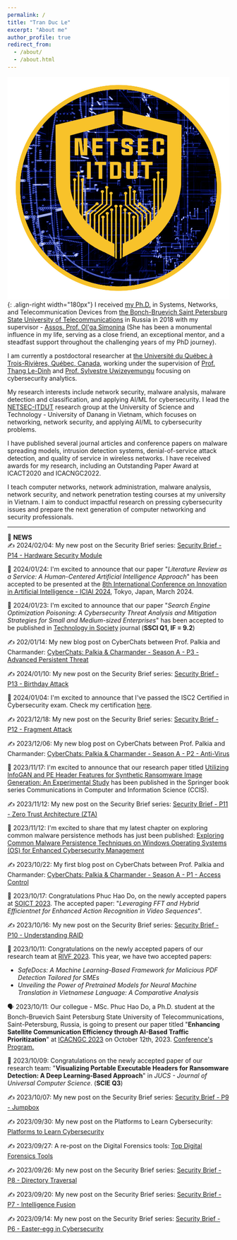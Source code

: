 ```yaml
---
permalink: /
title: "Tran Duc Le"
excerpt: "About me"
author_profile: true
redirect_from: 
  - /about/
  - /about.html
---
```


![NetSec-ITDUT Lab](/images/netsecitdut_logo.png){: .align-right width="180px"}
I received [my Ph.D.](https://www.sut.ru/bonchnews/science/4767-pozdravlyaem-s-zaschitoy-dissertacii) in Systems, Networks, and Telecommunication Devices from [the Bonch-Bruevich Saint Petersburg State University of Telecommunications](https://www.sut.ru/) in Russia in 2018 with my supervisor - [Assos. Prof. Ol'ga Simonina](https://www.sut.ru/education/fakulteti-i-instituti/rts/rsiv/753-simonina-olga-aleksandrovna-2) (She has been a monumental influence in my life, serving as a close friend, an exceptional mentor, and a steadfast support throughout the challenging years of my PhD journey).

I am currently a postdoctoral researcher at [the Université du Québec à Trois-Rivières, Québec, Canada](https://www.uqtr.ca/), working under the supervision of [Prof. Thang Le-Dinh](https://oraprdnt.uqtr.uquebec.ca/pls/public/gscw031?owa_no_site=1220) and [Prof. Sylvestre Uwizeyemungu](https://oraprdnt.uqtr.uquebec.ca/pls/public/gscw031?owa_no_site=3307) focusing on cybersecurity analytics.

My research interests include network security, malware analysis, malware detection and classification, and applying AI/ML for cybersecurity. I lead the [NETSEC-ITDUT](https://netsec-it.dut.udn.vn/home) research group at the University of Science and Technology - University of Danang in Vietnam, which focuses on networking, network security, and applying AI/ML to cybersecurity problems.

I have published several journal articles and conference papers on malware spreading models, intrusion detection systems, denial-of-service attack detection, and quality of service in wireless networks. I have received awards for my research, including an Outstanding Paper Award at ICACT2020 and ICACNGC2022.

I teach computer networks, network administration, malware analysis, network security, and network penetration testing courses at my university in Vietnam. I aim to conduct impactful research on pressing cybersecurity issues and prepare the next generation of computer networking and security professionals.

---------------------------------------------------------------
📢 **NEWS**  
✍️ 2024/02/04: My new post on the Security Brief series: [Security Brief - P14 - Hardware Security Module](https://lepuchin.com/Security-Brief-P14-Hardware-Security-Module)

🥳 2024/01/24: I'm excited to announce that our paper "_Literature Review as a Service: A Human-Centered Artificial Intelligence Approach_" has been accepted to be presented at the [8th International Conference on Innovation in Artificial Intelligence - ICIAI 2024](https://www.iciai.org/index.html), Tokyo, Japan, March 2024.

🥳 2024/01/23: I'm excited to announce that our paper "_Search Engine Optimization Poisoning: A Cybersecurity Threat Analysis and Mitigation Strategies for Small and Medium-sized Enterprises_" has been accepted to be published in [Technology in Society](https://www.sciencedirect.com/journal/technology-in-society) journal (**SSCI Q1, IF = 9.2**) 

✍️ 202/01/14: My new blog post on CyberChats between Prof. Palkia and Charmander: [CyberChats: Palkia & Charmander - Season A - P3 - Advanced Persistent Threat](https://lepuchin.com/CyberChats-Palkia-Charmander-Season-A-P3-Advanced-Persistent-Threat)

✍️ 2024/01/10: My new post on the Security Brief series: [Security Brief - P13 - Birthday Attack](https://lepuchin.com/Security-Brief-P13-Birthday-Attack)

🥳 2024/01/04: I'm excited to announce that I've passed the ISC2 Certified in Cybersecurity exam. Check my certification [here](https://www.credly.com/badges/70ce0c40-28ae-4aa9-8518-f05e6320747f/public_url).

✍️ 2023/12/18: My new post on the Security Brief series: [Security Brief - P12 - Fragment Attack](https://lepuchin.com/Security-Brief-P12-Fragment-Attack)

✍️ 2023/12/06: My new blog post on CyberChats between Prof. Palkia and Charmander: [CyberChats: Palkia & Charmander - Season A - P2 - Anti-Virus](https://lepuchin.com/CyberChats-Season-A-P2-Anti-Virus)

🥳 2023/11/17: I'm excited to announce that our research paper titled [Utilizing InfoGAN and PE Header Features for Synthetic Ransomware Image Generation: An Experimental Study](https://link.springer.com/chapter/10.1007/978-981-99-8296-7_16) has been published in the Springer book series Communications in Computer and Information Science (CCIS).

✍️ 2023/11/12: My new post on the Security Brief series: [Security Brief - P11 - Zero Trust Architecture (ZTA)](https://lepuchin.com/security-brief-p11-zero-trust-architecture-zta)

🥳 2023/11/12: I'm excited to share that my latest chapter on exploring common malware persistence methods has just been published: [Exploring Common Malware Persistence Techniques on Windows Operating Systems (OS) for Enhanced Cybersecurity Management](https://www.taylorfrancis.com/chapters/edit/10.1201/9781003369042-7/exploring-common-malware-persistence-techniques-windows-operating-systems-os-enhanced-cybersecurity-management-duc-tran-le-truong-duy-dinh-phuoc-hoang-tan-nguyen-ammar-muthanna-ahmed-abd-el-latif) 

✍️ 2023/10/22: My first blog post on CyberChats between Prof. Palkia and Charmander: [CyberChats: Palkia & Charmander - Season A - P1 - Access Control](https://lepuchin.com/CyberChats-Palkia-Charmander-Season-A-P1-Access-Control)

🥳 2023/10/17: Congratulations Phuc Hao Do, on the newly accepted papers at [SOICT 2023](https://soict.org/). The accepted paper: "_Leveraging FFT and Hybrid Efficientnet for Enhanced Action Recognition in Video Sequences_".

✍️ 2023/10/16: My new post on the Security Brief series: [Security Brief - P10 - Understanding RAID](https://lepuchin.com/security-brief-p10-understanding-raid)

🥳 2023/10/11: Congratulations on the newly accepted papers of our research team at [RIVF 2023](https://rivf2023.org/). This year, we have two accepted papers:  
- _SafeDocs: A Machine Learning-Based Framework for Malicious PDF Detection Tailored for SMEs_    
- _Unveiling the Power of Pretrained Models for Neural Machine Translation in Vietnamese Language: A Comparative Analysis_  

🗣️ 2023/10/11: Our collegue - MSc. Phuc Hao Do, a Ph.D. student at the Bonch-Bruevich Saint Petersburg State University of Telecommunications, Saint-Petersburg, Russia, is going to present our paper titled "**Enhancing Satellite Communication Efficiency through AI-Based Traffic Prioritization**" at [ICACNGC 2023](https://icacnc.com/) on October 12th, 2023. [Conference's Program.](/files/icacnc2023.pdf)

🥳 2023/10/09: Congratulations on the newly accepted paper of our research team: "**Visualizing Portable Executable Headers for Ransomware Detection: A Deep Learning-Based Approach**" in _JUCS - Journal of Universal Computer Science_. (**SCIE Q3**)

✍️ 2023/10/07: My new post on the Security Brief series: [Security Brief - P9 - Jumpbox](https://lepuchin.com/security-brief-p9-jumpbox)

✍️ 2023/09/30: My new post on the Platforms to Learn Cybersecurity: [Platforms to Learn Cybersecurity](https://lepuchin.com/platforms-to-learn-cybersecurity)

✍️ 2023/09/27: A re-post on the Digital Forensics tools: [Top Digital Forensics Tools](https://lepuchin.com/top-digital-forensics-tools)

✍️ 2023/09/26: My new post on the Security Brief series: [Security Brief - P8 - Directory Traversal](https://lepuchin.com/security-brief-p8-directory-traversal)

✍️ 2023/09/20: My new post on the Security Brief series: [Security Brief - P7 - Intelligence Fusion](https://lepuchin.com/security-brief-p7-intelligence-fusion)

✍️ 2023/09/14: My new post on the Security Brief series: [Security Brief - P6 - Easter-egg in Cybersecurity](https://lepuchin.com/security-brief-p6)  

